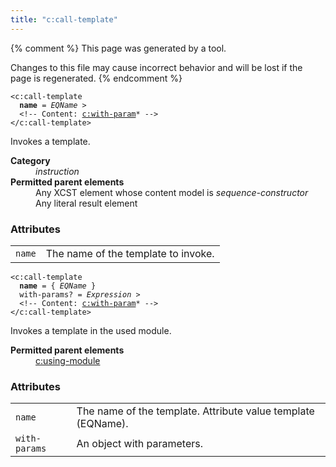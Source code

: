 ```yaml
---
title: "c:call-template"
---
```


{% comment %}
This page was generated by a tool.

Changes to this file may cause incorrect behavior and will be lost if
the page is regenerated.
{% endcomment %}

<div class="language-xml highlighter-rouge"><pre class="highlight element-syntax"><code><span class="nt">&lt;c:call-template</span>
  <b>name</b> = <i title="An EQName. Unprefixed QNames are in the null namespace.">EQName</i> &gt;
  &lt;!-- Content: <span><a href="with-param.html">c:with-param</a>*</span> --&gt;
<span class="nt">&lt;/c:call-template&gt;</span></code></pre></div>
<p>Invokes a template.</p>
<dl>
   <dt><b>Category</b></dt>
   <dd><i>instruction</i></dd>
   <dt><b>Permitted parent elements</b></dt>
   <dd>Any XCST element whose content model is <i>sequence-constructor</i></dd>
   <dd>Any literal result element</dd>
</dl>
<h3 id="attributes">Attributes</h3>
<div class="table-responsive">
   <table>
      <tr>
         <td><code id="attr-name">name</code></td>
         <td>The name of the template to invoke.</td>
      </tr>
   </table>
</div>
<div class="language-xml highlighter-rouge"><pre class="highlight element-syntax"><code><span class="nt">&lt;c:call-template</span>
  <b>name</b> = { <i title="An EQName. Unprefixed QNames are in the null namespace.">EQName</i> }
  <span>with-params</span>? = <i title="Expression">Expression</i> &gt;
  &lt;!-- Content: <span><a href="with-param.html">c:with-param</a>*</span> --&gt;
<span class="nt">&lt;/c:call-template&gt;</span></code></pre></div>
<p>Invokes a template in the used module.</p>
<dl>
   <dt><b>Permitted parent elements</b></dt>
   <dd><a href="using-module.html">c:using-module</a></dd>
</dl>
<h3 id="attributes">Attributes</h3>
<div class="table-responsive">
   <table>
      <tr>
         <td><code id="attr-name">name</code></td>
         <td>The name of the template. Attribute value template (EQName).</td>
      </tr>
      <tr>
         <td><code id="attr-with-params">with-params</code></td>
         <td>An object with parameters.</td>
      </tr>
   </table>
</div>